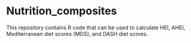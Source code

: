 # Nutrition_composites

This repository contains R code that can be used to calculate HEI, AHEI, Mediterranean diet scores (MDS), and DASH diet scores.
